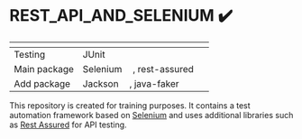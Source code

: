 # REST_API_AND_SELENIUM :heavy_check_mark:
<table>
<thead>
<tr>
<th></th>
<th></th>
</tr>
</thead>
<tbody>
<tr>
<td>Testing</td>
<td>JUnit <img src="https://junit.org/junit5/assets/img/junit5-logo.png" width="16" height="16"></td>
</tr>
<tr>
<td>Main package</td>
<td>Selenium <img src="https://encrypted-tbn0.gstatic.com/images?q=tbn:ANd9GcQUXu8NnBJh1xU1MUXTNbs4ElxdVwGb2hsA-w&s" width="15" height="15">, rest-assured <img src="https://avatars.githubusercontent.com/u/19369327?s=48&v=4" width="15" height="15" alt=""></td>
</tr>
<td>Add package</td>
<td>Jackson <img src="https://mvnrepository.com/img/e475dbe4f6f94cbb434b8c4c7a622170" width="15" height="15">, java-faker <img src="https://avatars.githubusercontent.com/u/164113?s=48&v=4" width="15" height="15"></td>
<tr>

</tr>
</tbody>
</table>
This repository is created for training purposes. It contains a test automation framework based on <a href="https://www.selenium.dev/">Selenium</a> and uses additional libraries such as <a href="https://rest-assured.io/">Rest Assured</a> for API testing.